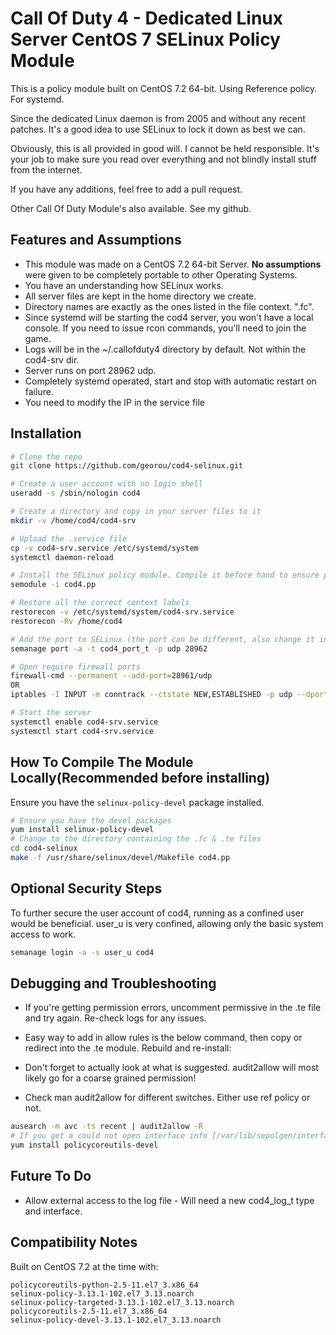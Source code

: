 # Call Of Duty 4 - Dedicated Linux Server CentOS 7 SELinux Policy Module

This is a policy module built on CentOS 7.2 64-bit. Using Reference policy. For systemd.

Since the dedicated Linux daemon is from 2005 and without any recent patches. It's a good idea to use SELinux to lock it down as best we can.

Obviously, this is all provided in good will. I cannot be held responsible. It's your job to make sure you read over everything and not blindly install stuff from the internet.

If you have any additions, feel free to add a pull request.

Other Call Of Duty Module's also available. See my github.

## Features and Assumptions
* This module was made on a CentOS 7.2 64-bit Server. **No assumptions** were given to be completely portable to other Operating Systems.
* You have an understanding how SELinux works.
* All server files are kept in the home directory we create.
* Directory names are exactly as the ones listed in the file context. ".fc".
* Since systemd will be starting the cod4 server, you won't have a local console. If you need to issue rcon commands, you'll need to join the game.
* Logs will be in the ~/.callofduty4 directory by default. Not within the cod4-srv dir.
* Server runs on port 28962 udp.
* Completely systemd operated, start and stop with automatic restart on failure.
* You need to modify the IP in the service file


## Installation
```sh
# Clone the repo
git clone https://github.com/georou/cod4-selinux.git

# Create a user account with no login shell
useradd -s /sbin/nologin cod4

# Create a directory and copy in your server files to it
mkdir -v /home/cod4/cod4-srv

# Upload the .service file
cp -v cod4-srv.service /etc/systemd/system
systemctl daemon-reload

# Install the SELinux policy module. Compile it before hand to ensure proper compatibility (see below)
semodule -i cod4.pp

# Restore all the correct context labels
restorecon -v /etc/systemd/system/cod4-srv.service
restorecon -Rv /home/cod4

# Add the port to SELinux (the port can be different, also change it in the service file)
semanage port -a -t cod4_port_t -p udp 28962

# Open require firewall ports
firewall-cmd --permanent --add-port=28961/udp
OR
iptables -I INPUT -m conntrack --ctstate NEW,ESTABLISHED -p udp --dport 28962 -j ACCEPT

# Start the server
systemctl enable cod4-srv.service
systemctl start cod4-srv.service
```

## How To Compile The Module Locally(Recommended before installing)
Ensure you have the `selinux-policy-devel` package installed.
```sh
# Ensure you have the devel packages
yum install selinux-policy-devel
# Change to the directory containing the .fc & .te files
cd cod4-selinux
make -f /usr/share/selinux/devel/Makefile cod4.pp
```

## Optional Security Steps

To further secure the user account of cod4, running as a confined user would be beneficial. user_u is very confined, allowing only the basic system access to work.
```sh
semanage login -a -s user_u cod4
```

## Debugging and Troubleshooting

* If you're getting permission errors, uncomment permissive in the .te file and try again. Re-check logs for any issues.

* Easy way to add in allow rules is the below command, then copy or redirect into the .te module. Rebuild and re-install:
* Don't forget to actually look at what is suggested. audit2allow will most likely go for a coarse grained permission!
* Check man audit2allow for different switches. Either use ref policy or not.
```sh
ausearch -m avc -ts recent | audit2allow -R
# If you get a could not open interface info [/var/lib/sepolgen/interface_info] error, install:
yum install policycoreutils-devel
```

## Future To Do

* Allow external access to the log file - Will need a new cod4_log_t type and interface.

## Compatibility Notes
Built on CentOS 7.2 at the time with:
```
policycoreutils-python-2.5-11.el7_3.x86_64
selinux-policy-3.13.1-102.el7_3.13.noarch
selinux-policy-targeted-3.13.1-102.el7_3.13.noarch
policycoreutils-2.5-11.el7_3.x86_64
selinux-policy-devel-3.13.1-102.el7_3.13.noarch
```
